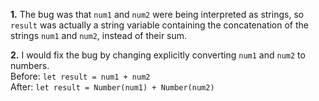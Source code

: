 **1.** The bug was that `num1` and `num2` were being interpreted as strings, so `result` was actually a string variable containing the concatenation of the strings `num1` and `num2`, instead of their sum.

**2.** I would fix the bug by changing explicitly converting `num1` and `num2` to numbers. \
Before: `let result = num1 + num2` \
After: `let result = Number(num1) + Number(num2)`